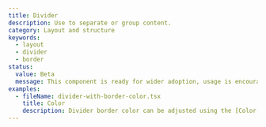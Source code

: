 ```yaml
---
title: Divider
description: Use to separate or group content.
category: Layout and structure
keywords:
  - layout
  - divider
  - border
status:
  value: Beta
  message: This component is ready for wider adoption, usage is encouraged for most cases. Breaking changes are possible in minor version updates. Learn more about our [component lifecycles](/getting-started/components-lifecycle).
examples:
  - fileName: divider-with-border-color.tsx
    title: Color
    description: Divider border color can be adjusted using the [Color tokens](https://polaris.shopify.com/tokens/color).
---
```

